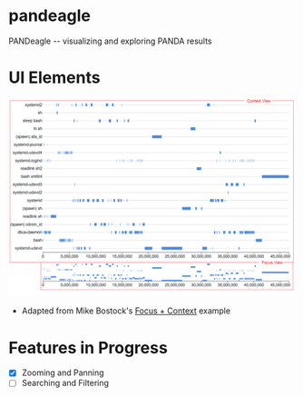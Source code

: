 # pandeagle
PANDeagle -- visualizing and exploring PANDA results

# UI Elements

![Names of UI Elements](img/ui.png)

* Adapted from Mike Bostock's [Focus + Context](https://observablehq.com/@d3/focus-context?collection=@d3/d3-brush) example

# Features in Progress

- [x] Zooming and Panning
- [ ] Searching and Filtering 
